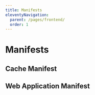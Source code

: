```yaml
---
title: Manifests
eleventyNavigation:
  parent: /pages/frontend/
  order: 1
---
```


# Manifests

## Cache Manifest

## Web Application Manifest
